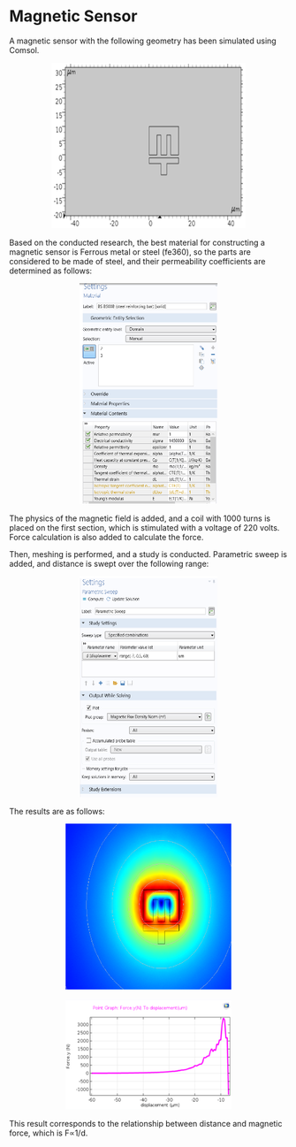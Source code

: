 # Magnetic Sensor

A magnetic sensor with the following geometry has been simulated using Comsol. 

<p align="center">
  <img src="https://github.com/sepidehkhakzad/ComsolProjects/blob/main/Magnetic%20Sensor/Geometry.png" alt="PDF PNG" width="350" height="300">
</p>

Based on the conducted research, the best material for constructing a magnetic sensor is Ferrous metal or steel (fe360), so the parts are considered to be made of steel, and their permeability coefficients are determined as follows:

<p align="center">
  <img src="https://github.com/sepidehkhakzad/ComsolProjects/blob/main/Magnetic%20Sensor/Settings.png" alt="PDF PNG" width="250" height="400">
</p>

The physics of the magnetic field is added, and a coil with 1000 turns is placed on the first section, which is stimulated with a voltage of 220 volts. Force calculation is also added to calculate the force.

Then, meshing is performed, and a study is conducted. Parametric sweep is added, and distance is swept over the following range:

<p align="center">
  <img src="https://github.com/sepidehkhakzad/ComsolProjects/blob/main/Magnetic%20Sensor/ParametricSweep.png" alt="PDF PNG" width="250" height="400">
</p>

The results are as follows:

<p align="center">
  <img src="https://github.com/sepidehkhakzad/ComsolProjects/blob/main/Magnetic%20Sensor/Q2 gif.gif" alt="PDF PNG" width="300" height="300">
</p>

<p align="center">
  <img src="https://github.com/sepidehkhakzad/ComsolProjects/blob/main/Magnetic%20Sensor/Result.png" alt="PDF PNG" width="300" height="200">
</p>

This result corresponds to the relationship between distance and magnetic force, which is F∝1/d.
